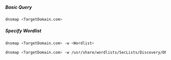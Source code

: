 ##### Basic Query
```bash
dnsmap <TargetDomain.com>
```

##### Specify Wordlist
```bash
dnsmap <TargetDomain.com> -w <Wordlist>

dnsmap <TargetDomain.com> -w /usr/share/wordlists/SecLists/Discovery/DNS/dns-Jhaddix.txt
```